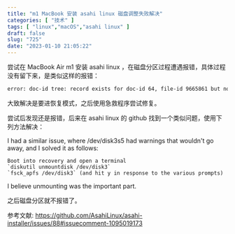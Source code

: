 ```yaml
---
title: "m1 MacBook 安装 asahi linux 磁盘调整失败解决"
categories: [ "技术" ]
tags: [ "linux","macOS","asahi linux" ]
draft: false
slug: "725"
date: "2023-01-10 21:05:22"
---
```


尝试在 MacBook Air m1 安装 asahi linux ，在磁盘分区过程遭遇报错，具体过程没有留下来，是类似这样的报错：

```bash
error: doc-id tree: record exists for doc-id 64, file-id 9665861 but no inode references this doc-id
```

大致解决是要进恢复模式，之后使用急救程序尝试修复。

尝试后发现还是报错，后来在 asahi linux 的 github 找到一个类似问题，使用下列方法解决：

I had a similar issue, where /dev/disk3s5 had warnings that wouldn't go away, and I solved it as follows:

    Boot into recovery and open a terminal
    `diskutil unmountdisk /dev/disk3`
    `fsck_apfs /dev/disk3` (and hit y in response to the various prompts)

I believe unmounting was the important part.


之后磁盘分区就不报错了。

参考文献: https://github.com/AsahiLinux/asahi-installer/issues/88#issuecomment-1095019173